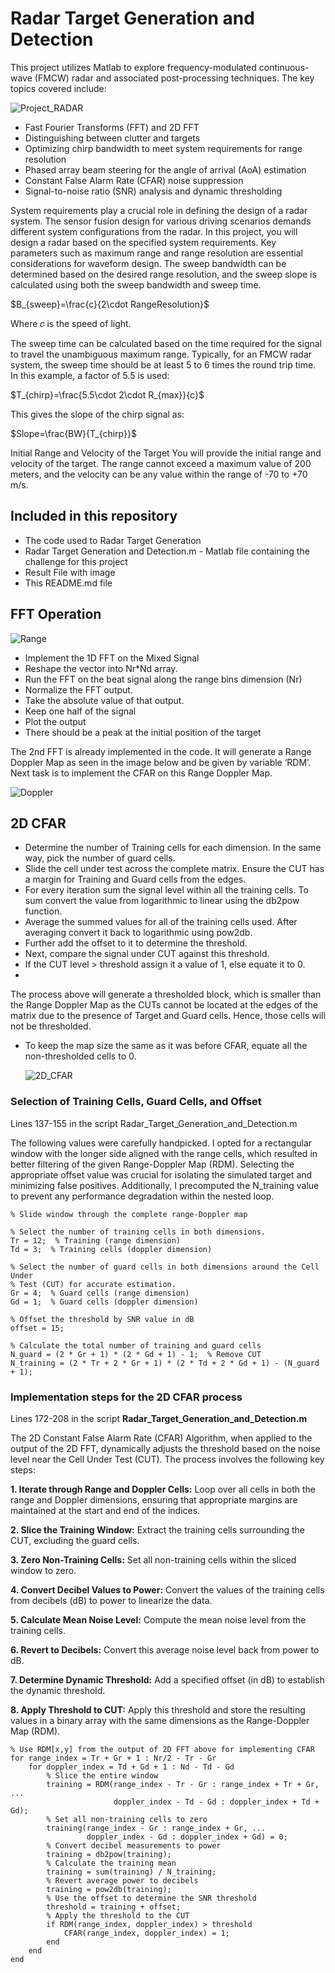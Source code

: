 # Radar Target Generation and Detection

This project utilizes Matlab to explore frequency-modulated continuous-wave (FMCW) radar and associated post-processing techniques. The key topics covered include:

![Project_RADAR](https://github.com/1Px-Vision/Vision-Based-Off-Road-Hazard-Detection-for-Freespace-Navigation/blob/main/Project_Radar_Target_Generation%20_and_Detection/Project_RADAR.jpg)

* Fast Fourier Transforms (FFT) and 2D FFT
* Distinguishing between clutter and targets
* Optimizing chirp bandwidth to meet system requirements for range resolution
* Phased array beam steering for the angle of arrival (AoA) estimation
* Constant False Alarm Rate (CFAR) noise suppression
* Signal-to-noise ratio (SNR) analysis and dynamic thresholding


System requirements play a crucial role in defining the design of a radar system. The sensor fusion design for various driving scenarios demands different system configurations from the radar. In this project, you will design a radar based on the specified system requirements. Key parameters such as maximum range and range resolution are essential considerations for waveform design. The sweep bandwidth can be determined based on the desired range resolution, and the sweep slope is calculated using both the sweep bandwidth and sweep time.

 $B_{sweep}=\frac{c}{2\cdot RangeResolution}$

Where 𝑐 is the speed of light.

The sweep time can be calculated based on the time required for the signal to travel the unambiguous maximum range. Typically, for an FMCW radar system, the sweep time should be at least 5 to 6 times the round trip time. In this example, a factor of 5.5 is used:

$T_{chirp}=\frac{5.5\cdot 2\cdot R_{max}}{c}$

This gives the slope of the chirp signal as:

$Slope=\frac{BW}{T_{chirp}}$

Initial Range and Velocity of the Target
You will provide the initial range and velocity of the target. The range cannot exceed a maximum value of 200 meters, and the velocity can be any value within the range of -70 to +70 m/s.

## Included in this repository 

* The code used to Radar Target Generation
* Radar Target Generation and Detection.m - Matlab file containing the challenge for this project
* Result File with image 
* This README.md file

## FFT Operation

![Range](https://github.com/1Px-Vision/Vision-Based-Off-Road-Hazard-Detection-for-Freespace-Navigation/blob/main/Project_Radar_Target_Generation%20_and_Detection/Results/Fig_Range.jpg)

* Implement the 1D FFT on the Mixed Signal
* Reshape the vector into Nr*Nd array.
* Run the FFT on the beat signal along the range bins dimension (Nr)
* Normalize the FFT output.
* Take the absolute value of that output.
* Keep one half of the signal
* Plot the output
* There should be a peak at the initial position of the target

The 2nd FFT is already implemented in the code. It will generate a Range Doppler Map as seen in the image below and be given by variable ‘RDM’. Next task is to implement the CFAR on this Range Doppler Map.

![Doppler](https://github.com/1Px-Vision/Vision-Based-Off-Road-Hazard-Detection-for-Freespace-Navigation/blob/main/Project_Radar_Target_Generation%20_and_Detection/Results/Fig_Doppler.jpg)

## 2D CFAR

* Determine the number of Training cells for each dimension. In the same way, pick the number of guard cells.
* Slide the cell under test across the complete matrix. Ensure the CUT has a margin for Training and Guard cells from the edges.
* For every iteration sum the signal level within all the training cells. To sum convert the value from logarithmic to linear using the db2pow function.
* Average the summed values for all of the training cells used. After averaging convert it back to logarithmic using pow2db.
* Further add the offset to it to determine the threshold.
* Next, compare the signal under CUT against this threshold.
* If the CUT level > threshold assign it a value of 1, else equate it to 0.
* 
The process above will generate a thresholded block, which is smaller than the Range Doppler Map as the CUTs cannot be located at the edges of the matrix due to the presence of Target and Guard cells. Hence, those cells will not be thresholded.

* To keep the map size the same as it was before CFAR, equate all the non-thresholded cells to 0.

  ![2D_CFAR](https://github.com/1Px-Vision/Vision-Based-Off-Road-Hazard-Detection-for-Freespace-Navigation/blob/main/Project_Radar_Target_Generation%20_and_Detection/Results/Fig_2D_CFAR.jpg)


### Selection of Training Cells, Guard Cells, and Offset

Lines 137-155 in the script Radar_Target_Generation_and_Detection.m

The following values were carefully handpicked. I opted for a rectangular window with the longer side aligned with the range cells, which resulted in better filtering of the given Range-Doppler Map (RDM). Selecting the appropriate offset value was crucial for isolating the simulated target and minimizing false positives. Additionally, I precomputed the N_training value to prevent any performance degradation within the nested loop.

````
% Slide window through the complete range-Doppler map

% Select the number of training cells in both dimensions.
Tr = 12;  % Training (range dimension)
Td = 3;  % Training cells (doppler dimension)

% Select the number of guard cells in both dimensions around the Cell Under 
% Test (CUT) for accurate estimation.
Gr = 4;  % Guard cells (range dimension)
Gd = 1;  % Guard cells (doppler dimension)

% Offset the threshold by SNR value in dB
offset = 15;

% Calculate the total number of training and guard cells
N_guard = (2 * Gr + 1) * (2 * Gd + 1) - 1;  % Remove CUT
N_training = (2 * Tr + 2 * Gr + 1) * (2 * Td + 2 * Gd + 1) - (N_guard + 1);
````

### Implementation steps for the 2D CFAR process

Lines 172-208 in the script **Radar_Target_Generation_and_Detection.m**

The 2D Constant False Alarm Rate (CFAR) Algorithm, when applied to the output of the 2D FFT, dynamically adjusts the threshold based on the noise level near the Cell Under Test (CUT). The process involves the following key steps:

**1. Iterate through Range and Doppler Cells:**
Loop over all cells in both the range and Doppler dimensions, ensuring that appropriate margins are maintained at the start and end of the indices.

**2. Slice the Training Window:**
Extract the training cells surrounding the CUT, excluding the guard cells.

**3. Zero Non-Training Cells:**
Set all non-training cells within the sliced window to zero.

**4. Convert Decibel Values to Power:**
Convert the values of the training cells from decibels (dB) to power to linearize the data.

**5. Calculate Mean Noise Level:**
Compute the mean noise level from the training cells.

**6. Revert to Decibels:**
Convert this average noise level back from power to dB.

**7. Determine Dynamic Threshold:**
Add a specified offset (in dB) to establish the dynamic threshold.

**8. Apply Threshold to CUT:**
Apply this threshold and store the resulting values in a binary array with the same dimensions as the Range-Doppler Map (RDM).

````
% Use RDM[x,y] from the output of 2D FFT above for implementing CFAR
for range_index = Tr + Gr + 1 : Nr/2 - Tr - Gr
    for doppler_index = Td + Gd + 1 : Nd - Td - Gd
        % Slice the entire window
        training = RDM(range_index - Tr - Gr : range_index + Tr + Gr, ...
                       doppler_index - Td - Gd : doppler_index + Td + Gd);
        % Set all non-training cells to zero
        training(range_index - Gr : range_index + Gr, ...
                 doppler_index - Gd : doppler_index + Gd) = 0;
        % Convert decibel measurements to power
        training = db2pow(training);
        % Calculate the training mean
        training = sum(training) / N_training;
        % Revert average power to decibels
        training = pow2db(training);
        % Use the offset to determine the SNR threshold
        threshold = training + offset;
        % Apply the threshold to the CUT
        if RDM(range_index, doppler_index) > threshold
            CFAR(range_index, doppler_index) = 1;
        end
    end
end
````



